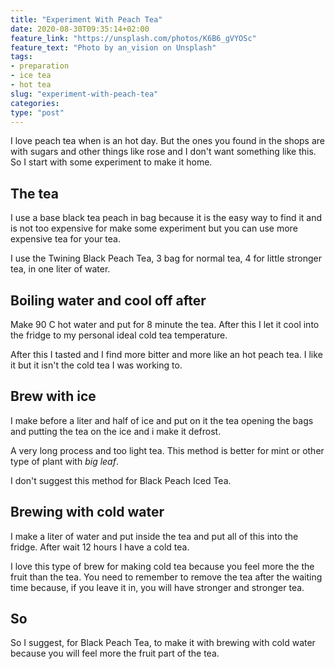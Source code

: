 ```yaml
---
title: "Experiment With Peach Tea"
date: 2020-08-30T09:35:14+02:00
feature_link: "https://unsplash.com/photos/K6B6_gVYOSc"
feature_text: "Photo by an_vision on Unsplash"
tags:
- preparation
- ice tea
- hot tea
slug: "experiment-with-peach-tea"
categories: 
type: "post"
---
```


I love peach tea when is an hot day. But the ones you found in the shops are with sugars and other things like rose and I don't want something like this. So I start with some experiment to make it home.

## The tea

I use a base black tea peach in bag because it is the easy way to find it and is not too expensive for make some experiment but you can use more expensive tea for your tea.

I use the Twining Black Peach Tea, 3 bag for normal tea, 4 for little stronger tea, in one liter of water.

## Boiling water and cool off after

Make 90 C hot water and put for 8 minute the tea. After this I let it cool into the fridge to my personal ideal cold tea temperature.

After this I tasted and I find more bitter and more like an hot peach tea.
I like it but it isn't the cold tea I was working to.

## Brew with ice

I make before a liter and half of ice and put on it the tea opening the bags and putting the tea on the ice and i make it defrost.

A very long process and too light tea. This method is better for mint or other type of plant with _big leaf_.

I don't suggest this method for Black Peach Iced Tea.

## Brewing with cold water

I make a liter of water and put inside the tea and put all of this into the fridge. After wait 12 hours I have a cold tea.

I love this type of brew for making cold tea because you feel more the the fruit than the tea.
You need to remember to remove the tea after the waiting time because, if you leave it in, you will have stronger and stronger tea.

## So

So I suggest, for Black Peach Tea, to make it with brewing with cold water because you will feel more the fruit part of the tea.
